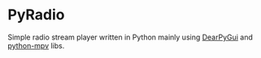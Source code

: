 # PyRadio
Simple radio stream player written in Python mainly using [DearPyGui](https://github.com/hoffstadt/DearPyGui) and [python-mpv](https://github.com/jaseg/python-mpv) libs.